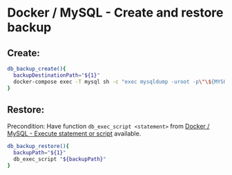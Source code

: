 # Docker / MySQL - Create and restore backup
## Create:
```bash
db_backup_create(){
  backupDestinationPath="${1}"
  docker-compose exec -T mysql sh -c "exec mysqldump -uroot -p\"\${MYSQL_ROOT_PASSWORD}\" \"\${MYSQL_DATABASE}\"" > "${backupDestinationPath}"
}
```

## Restore:
Precondition: Have function `db_exec_script <statement>` from 
[Docker / MySQL - Execute statement or script](./execute_statement_or_script.md) available.

```bash
db_backup_restore(){
  backupPath="${1}"
  db_exec_script "${backupPath}"
}
```